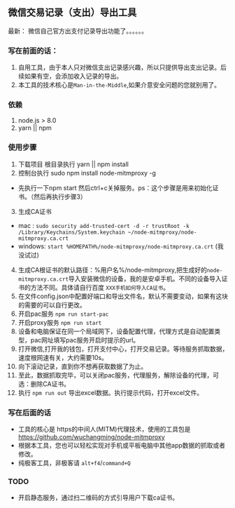 ## 微信交易记录（支出）导出工具
最新： 微信自己官方出支付记录导出功能了。。。。。。
### 写在前面的话：
1. 自用工具，由于本人只对微信支出记录感兴趣，所以只提供导出支出记录。后续如果有空，会添加收入记录的导出。
2. 本工具的技术核心是`Man-in-the-Middle`,如果介意安全问题的您就别用了。

### 依赖
1. node.js > 8.0
2. yarn || npm

### 使用步骤
1. 下载项目 根目录执行 yarn || npm install 
2. 控制台执行 sudo npm install node-mitmproxy -g
 - 先执行一下npm start 然后ctrl+c关掉服务。ps：这个步骤是用来初始化证书。（然后再执行步骤3）
3. 生成CA证书
  - mac : `sudo security add-trusted-cert -d -r trustRoot -k /Library/Keychains/System.keychain ~/node-mitmproxy/node-mitmproxy.ca.crt`
  - windows: `start %HOMEPATH%/node-mitmproxy/node-mitmproxy.ca.crt` (我没试过)
4. 生成CA根证书的默认路径：%用户名%/node-mitmproxy,把生成好的`node-mitmproxy.ca.crt`导入安装微信的设备，我的是安卓手机。不同的设备导入证书的方法不同。具体请自行百度 `XXX手机如何导入CA证书`。
5. 在文件config.json中配置好端口和导出文件名，默认不需要变动，如果有这块的需要的可以自行更改。
6. 开启pac服务 `npm run start-pac`
7. 开启proxy服务 `npm run start`
8. 设备和电脑保证在同一个局域网下，设备配置代理，代理方式是自动配置类型，pac网址填写pac服务开启时提示的url。
9. 打开微信,打开我的钱包，打开支付中心，打开交易记录。等待服务抓取数据，速度根网速有关，大约需要10s。
10. 向下滚动记录，直到你不想再获取数据了为止。
11. 至此，数据抓取完毕，可以关闭pac服务，代理服务，解除设备的代理，可选：删除CA证书。
12. 执行 `npm run out` 导出excel数据。执行提示代码，打开excel文件。

### 写在后面的话
- 工具的核心是 https的中间人(MITM)代理技术，使用的工具包是 https://github.com/wuchangming/node-mitmproxy
- 根据本工具，您也可以轻松实现对手机或平板电脑中其他app数据的抓取或者修改。
- 纯极客工具，非极客请 `alt+f4`/`command+Q`

### TODO
- 开启静态服务，通过扫二维码的方式引导用户下载ca证书。



